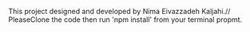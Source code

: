 This project designed and developed by Nima Eivazzadeh Kaljahi.//
PleaseClone the code then run 'npm install' from your terminal propmt.